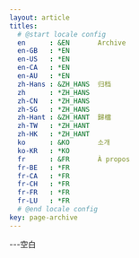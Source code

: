 ```yaml
---
layout: article
titles:
  # @start locale config
  en      : &EN       Archive
  en-GB   : *EN
  en-US   : *EN
  en-CA   : *EN
  en-AU   : *EN
  zh-Hans : &ZH_HANS  归档
  zh      : *ZH_HANS
  zh-CN   : *ZH_HANS
  zh-SG   : *ZH_HANS
  zh-Hant : &ZH_HANT  歸檔
  zh-TW   : *ZH_HANT
  zh-HK   : *ZH_HANT
  ko      : &KO       소개
  ko-KR   : *KO
  fr      : &FR       À propos
  fr-BE   : *FR
  fr-CA   : *FR
  fr-CH   : *FR
  fr-FR   : *FR
  fr-LU   : *FR
  # @end locale config
key: page-archive
---
```


---空白